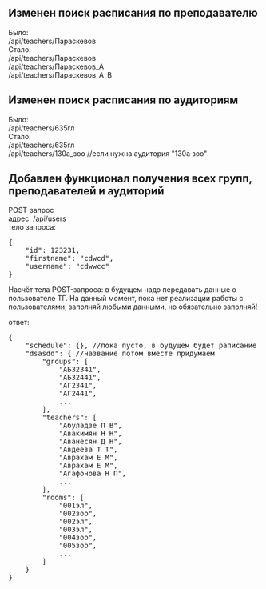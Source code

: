 <h2>Изменен поиск расписания по преподавателю</h2>
Было:<br>
/api/teachers/Параскевов<br>
Стало:<br>
/api/teachers/Параскевов<br>
/api/teachers/Параскевов_А<br>
/api/teachers/Параскевов_А_В<br>

<h2>Изменен поиск расписания по аудиториям</h2>
Было:<br>
/api/teachers/635гл<br>
Стало:<br>
/api/teachers/635гл<br>
/api/teachers/130а_зоо //если нужна аудитория "130а зоо"<br>

<h2>Добавлен функционал получения всех групп, преподавателей и аудиторий</h2>
POST-запрос<br>
адрес: /api/users<br>
тело запроса:<br>
<pre>
{
    "id": 123231,
    "firstname": "cdwcd",
    "username": "cdwwcc"
}
</pre>
Насчёт тела POST-запроса: в будущем надо передавать данные о пользователе ТГ. На данный момент, пока нет реализации работы с пользователями, заполняй любыми данными, но обязательно заполняй!

ответ:
<pre>
{
    "schedule": {}, //пока пусто, в будущем будет раписание пользователя
    "dsasdd": { //название потом вместе придумаем
        "groups": [
            "АБЗ2341",
            "АБЗ2441",
            "АГ2341",
            "АГ2441",
            ...
        ],
        "teachers": [
            "Абуладзе П В",
            "Авакимян Н Н",
            "Аванесян Д Н",
            "Авдеева Т Т",
            "Аврахам Е М",
            "Аврахам Е М",
            "Агафонова Н П",
            ...
        ],
        "rooms": [
            "001эл",
            "002зоо",
            "002эл",
            "003эл",
            "004зоо",
            "005зоо",
            ...
        ]
    }
}
</pre>